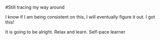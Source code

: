 #Still tracing my way around

I know if I am being consistent on this, I will eventually figure it out. I got this! 

It is going to be alright. Relax and learn. Self-pace learner
